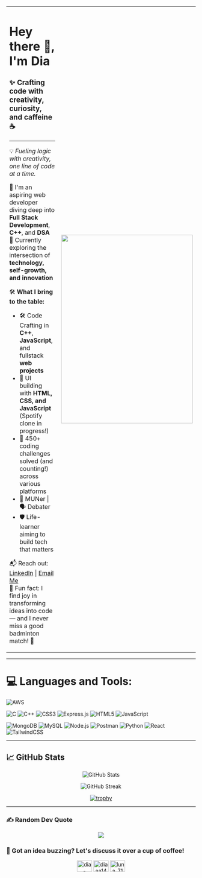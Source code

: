 <table>
<tr>
<td>

<h1>Hey there 👋, I'm Dia</h1>

### ✨ Crafting code with creativity, curiosity, and caffeine ☕

---

💡 *Fueling logic with creativity, one line of code at a time.*

🔎 I'm an aspiring web developer diving deep into **Full Stack Development**, **C++**, and **DSA**  
🎯 Currently exploring the intersection of **technology, self-growth, and innovation**

🛠️ **What I bring to the table:**
- 🛠️ Code Crafting in **C++**, **JavaScript**, and fullstack **web projects**
- 🎨 UI building with **HTML, CSS, and JavaScript** (Spotify clone in progress!)
- 🧠 450+ coding challenges solved (and counting!) across various platforms
- 🧠 MUNer | 🗣️ Debater 
- 🛡️ Life-learner aiming to build tech that matters

📬 Reach out: [LinkedIn](https://www.linkedin.com/in/dia-dalal-63280b23b/) | [Email Me](mailto:dia140706@gmail.com)  
🎈 Fun fact: I find joy in transforming ideas into code — and I never miss a good badminton match! 🏸

</td>
<td>
  <img src="https://user-images.githubusercontent.com/74038190/212750996-938b257b-266c-45a7-9af7-655341c0f58b.gif" width="350" height="500" />
</td>
</tr>
</table>


---

# 💻 Languages and Tools:
![AWS](https://img.shields.io/badge/AWS-232F3E?style=for-the-badge&logo=amazonaws&logoColor=orange)
<!-- ![Blender](https://img.shields.io/badge/Blender-F5792A?style=for-the-badge&logo=blender&logoColor=white) -->
<!-- ![Bootstrap](https://img.shields.io/badge/Bootstrap-7952B3?style=for-the-badge&logo=bootstrap&logoColor=white) -->
![C](https://img.shields.io/badge/C-00599C?style=for-the-badge&logo=c&logoColor=white)
![C++](https://img.shields.io/badge/C++-00599C?style=for-the-badge&logo=c%2b%2b&logoColor=white)
![CSS3](https://img.shields.io/badge/CSS3-1572B6?style=for-the-badge&logo=css3&logoColor=white)
![Express.js](https://img.shields.io/badge/Express.js-000000?style=for-the-badge&logo=express&logoColor=white)
![HTML5](https://img.shields.io/badge/HTML5-E34F26?style=for-the-badge&logo=html5&logoColor=white)
![JavaScript](https://img.shields.io/badge/JavaScript-F7DF1E?style=for-the-badge&logo=javascript&logoColor=black)
<!-- ![Jest](https://img.shields.io/badge/Jest-C21325?style=for-the-badge&logo=jest&logoColor=white) -->
![MongoDB](https://img.shields.io/badge/MongoDB-4EA94B?style=for-the-badge&logo=mongodb&logoColor=white)
![MySQL](https://img.shields.io/badge/MySQL-4479A1?style=for-the-badge&logo=mysql&logoColor=white)
![Node.js](https://img.shields.io/badge/Node.js-339933?style=for-the-badge&logo=nodedotjs&logoColor=white)
![Postman](https://img.shields.io/badge/Postman-FF6C37?style=for-the-badge&logo=postman&logoColor=white)
![Python](https://img.shields.io/badge/Python-3776AB?style=for-the-badge&logo=python&logoColor=white)
![React](https://img.shields.io/badge/React-20232A?style=for-the-badge&logo=react&logoColor=61DAFB)
![TailwindCSS](https://img.shields.io/badge/TailwindCSS-38B2AC?style=for-the-badge&logo=tailwind-css&logoColor=white)
<!-- ![TypeScript](https://img.shields.io/badge/TypeScript-007ACC?style=for-the-badge&logo=typescript&logoColor=white) -->

---

## 📈 GitHub Stats

<div align="center">

  ![GitHub Stats](https://github-readme-stats.vercel.app/api?username=dalaldia5&show_icons=true&theme=radical)

  ![GitHub Streak](https://github-readme-streak-stats-eight.vercel.app?user=dalaldia5&theme=radical)

 <!-- ![Top Langs](https://github-readme-stats.vercel.app/api/top-langs/?username=dalaldia5&layout=compact&theme=radical) -->

  [![trophy](https://github-profile-trophy.vercel.app/?username=dalaldia5&theme=radical)](https://github.com/ryo-ma/github-profile-trophy)

</div>

---

### ✍️ Random Dev Quote

<div align="center">
  
![](https://quotes-github-readme.vercel.app/api?type=horizontal&theme=radical)

</div>

### 🚀 Got an idea buzzing? Let's discuss it over a cup of coffee!

<p align="center">
<!-- <a href="https://twitter.com/pratyaksh106" target="blank"><img align="center" src="https://raw.githubusercontent.com/rahuldkjain/github-profile-readme-generator/master/src/images/icons/Social/twitter.svg" alt="pratyaksh106" height="30" width="40" /></a> -->
<a href="https://www.linkedin.com/in/dia-dalal-63280b23b/" target="blank"><img align="center" src="https://raw.githubusercontent.com/rahuldkjain/github-profile-readme-generator/master/src/images/icons/Social/linked-in-alt.svg" alt="dia-dalal-63280b23b/" height="30" width="40" /></a>
<a href="https://instagram.com/diaaa14_" target="blank"><img align="center" src="https://raw.githubusercontent.com/rahuldkjain/github-profile-readme-generator/master/src/images/icons/Social/instagram.svg" alt="diaaa14_" height="30" width="40" /></a>
<!-- <a href="https://codeforces.com/profile/dalal_dia5" target="blank"><img align="center" src="https://raw.githubusercontent.com/rahuldkjain/github-profile-readme-generator/master/src/images/icons/Social/codeforces.svg" alt="dalal_dia5" height="30" width="40" /></a> -->
<a href="https://leetcode.com/u/lunaaa_14/" target="blank"><img align="center" src="https://raw.githubusercontent.com/rahuldkjain/github-profile-readme-generator/master/src/images/icons/Social/leet-code.svg" alt="luna_714" height="30" width="40" /></a>
</p>

















